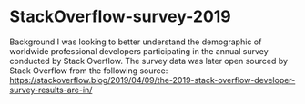 # StackOverflow-survey-2019
Background
I was looking to better understand the demographic of worldwide professional developers participating in the annual survey conducted by Stack Overflow. 
The survey data was later open sourced by Stack Overflow from the following source: https://stackoverflow.blog/2019/04/09/the-2019-stack-overflow-developer-survey-results-are-in/ 
